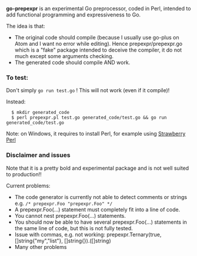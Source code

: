 **go-prepexpr** is an experimental Go preprocessor, coded in Perl, intended to add functional programming and expressiveness to Go.

The idea is that:
- The original code should compile (because I usually use go-plus on Atom and I want no error while editing).
  Hence prepexpr/prepexpr.go which is a "fake" package intended to deceive the compiler, it do not much except some arguments checking.
- The generated code should compile AND work.

### To test:

Don't simply `go run test.go` ! This will not work (even if it compile)!

Instead:

```
  $ mkdir generated_code
  $ perl prepexpr.pl test.go generated_code/test.go && go run generated_code/test.go
```
Note: on Windows, it requires to install Perl, for example using [Strawberry Perl](http://strawberryperl.com/)

### Disclaimer and issues

Note that it is a pretty bold and experimental package and is not well suited to production!!

Current problems:
  - The code generator is currently not able to detect comments or strings e.g. `/* prepexpr.Foo "prepexpr.Foo" */`
  - A prepexpr.Foo(...) statement must completely fit into a line of code.
  - You cannot nest prepexpr.Foo(...) statements.
  - You should now be able to have several prepexpr.Foo(...) statements in the same line of code, but this is not fully tested.
  - Issue with commas, e.g. not working: prepexpr.Ternary(true, []string{"my","list"}, []string{}).([]string)
  - Many other problems
